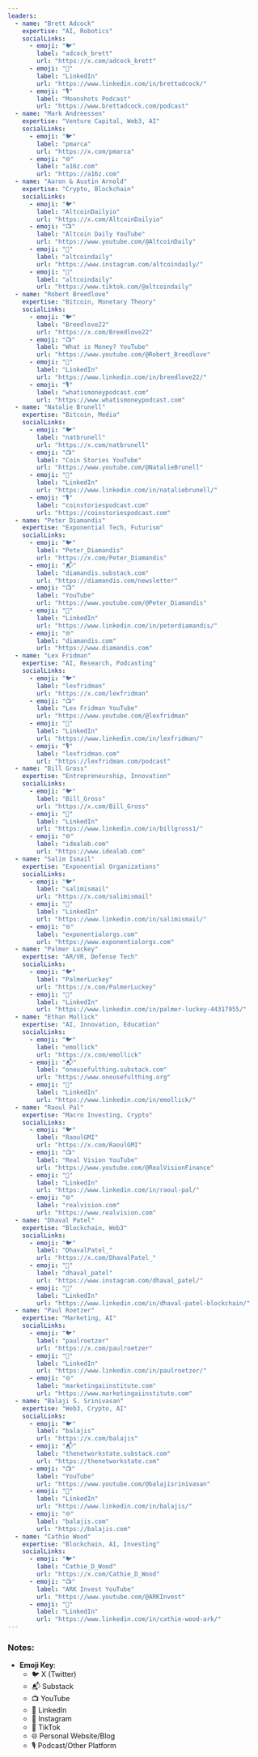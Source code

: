 ```yaml
---
leaders:
  - name: "Brett Adcock"
    expertise: "AI, Robotics"
    socialLinks:
      - emoji: "🐦"
        label: "adcock_brett"
        url: "https://x.com/adcock_brett"
      - emoji: "💼"
        label: "LinkedIn"
        url: "https://www.linkedin.com/in/brettadcock/"
      - emoji: "🎙️"
        label: "Moonshots Podcast"
        url: "https://www.brettadcock.com/podcast"
  - name: "Mark Andreessen"
    expertise: "Venture Capital, Web3, AI"
    socialLinks:
      - emoji: "🐦"
        label: "pmarca"
        url: "https://x.com/pmarca"
      - emoji: "🌐"
        label: "a16z.com"
        url: "https://a16z.com"
  - name: "Aaron & Austin Arnold"
    expertise: "Crypto, Blockchain"
    socialLinks:
      - emoji: "🐦"
        label: "AltcoinDailyio"
        url: "https://x.com/AltcoinDailyio"
      - emoji: "📺"
        label: "Altcoin Daily YouTube"
        url: "https://www.youtube.com/@AltcoinDaily"
      - emoji: "📸"
        label: "altcoindaily"
        url: "https://www.instagram.com/altcoindaily/"
      - emoji: "🎵"
        label: "altcoindaily"
        url: "https://www.tiktok.com/@altcoindaily"
  - name: "Robert Breedlove"
    expertise: "Bitcoin, Monetary Theory"
    socialLinks:
      - emoji: "🐦"
        label: "Breedlove22"
        url: "https://x.com/Breedlove22"
      - emoji: "📺"
        label: "What is Money? YouTube"
        url: "https://www.youtube.com/@Robert_Breedlove"
      - emoji: "💼"
        label: "LinkedIn"
        url: "https://www.linkedin.com/in/breedlove22/"
      - emoji: "🎙️"
        label: "whatismoneypodcast.com"
        url: "https://www.whatismoneypodcast.com"
  - name: "Natalie Brunell"
    expertise: "Bitcoin, Media"
    socialLinks:
      - emoji: "🐦"
        label: "natbrunell"
        url: "https://x.com/natbrunell"
      - emoji: "📺"
        label: "Coin Stories YouTube"
        url: "https://www.youtube.com/@NatalieBrunell"
      - emoji: "💼"
        label: "LinkedIn"
        url: "https://www.linkedin.com/in/nataliebrunell/"
      - emoji: "🎙️"
        label: "coinstoriespodcast.com"
        url: "https://coinstoriespodcast.com"
  - name: "Peter Diamandis"
    expertise: "Exponential Tech, Futurism"
    socialLinks:
      - emoji: "🐦"
        label: "Peter_Diamandis"
        url: "https://x.com/Peter_Diamandis"
      - emoji: "📬"
        label: "diamandis.substack.com"
        url: "https://diamandis.com/newsletter"
      - emoji: "📺"
        label: "YouTube"
        url: "https://www.youtube.com/@Peter_Diamandis"
      - emoji: "💼"
        label: "LinkedIn"
        url: "https://www.linkedin.com/in/peterdiamandis/"
      - emoji: "🌐"
        label: "diamandis.com"
        url: "https://www.diamandis.com"
  - name: "Lex Fridman"
    expertise: "AI, Research, Podcasting"
    socialLinks:
      - emoji: "🐦"
        label: "lexfridman"
        url: "https://x.com/lexfridman"
      - emoji: "📺"
        label: "Lex Fridman YouTube"
        url: "https://www.youtube.com/@lexfridman"
      - emoji: "💼"
        label: "LinkedIn"
        url: "https://www.linkedin.com/in/lexfridman/"
      - emoji: "🎙️"
        label: "lexfridman.com"
        url: "https://lexfridman.com/podcast"
  - name: "Bill Gross"
    expertise: "Entrepreneurship, Innovation"
    socialLinks:
      - emoji: "🐦"
        label: "Bill_Gross"
        url: "https://x.com/Bill_Gross"
      - emoji: "💼"
        label: "LinkedIn"
        url: "https://www.linkedin.com/in/billgross1/"
      - emoji: "🌐"
        label: "idealab.com"
        url: "https://www.idealab.com"
  - name: "Salim Ismail"
    expertise: "Exponential Organizations"
    socialLinks:
      - emoji: "🐦"
        label: "salimismail"
        url: "https://x.com/salimismail"
      - emoji: "💼"
        label: "LinkedIn"
        url: "https://www.linkedin.com/in/salimismail/"
      - emoji: "🌐"
        label: "exponentialorgs.com"
        url: "https://www.exponentialorgs.com"
  - name: "Palmer Luckey"
    expertise: "AR/VR, Defense Tech"
    socialLinks:
      - emoji: "🐦"
        label: "PalmerLuckey"
        url: "https://x.com/PalmerLuckey"
      - emoji: "💼"
        label: "LinkedIn"
        url: "https://www.linkedin.com/in/palmer-luckey-44317955/"
  - name: "Ethan Mollick"
    expertise: "AI, Innovation, Education"
    socialLinks:
      - emoji: "🐦"
        label: "emollick"
        url: "https://x.com/emollick"
      - emoji: "📬"
        label: "oneusefulthing.substack.com"
        url: "https://www.oneusefulthing.org"
      - emoji: "💼"
        label: "LinkedIn"
        url: "https://www.linkedin.com/in/emollick/"
  - name: "Raoul Pal"
    expertise: "Macro Investing, Crypto"
    socialLinks:
      - emoji: "🐦"
        label: "RaoulGMI"
        url: "https://x.com/RaoulGMI"
      - emoji: "📺"
        label: "Real Vision YouTube"
        url: "https://www.youtube.com/@RealVisionFinance"
      - emoji: "💼"
        label: "LinkedIn"
        url: "https://www.linkedin.com/in/raoul-pal/"
      - emoji: "🌐"
        label: "realvision.com"
        url: "https://www.realvision.com"
  - name: "Dhaval Patel"
    expertise: "Blockchain, Web3"
    socialLinks:
      - emoji: "🐦"
        label: "DhavalPatel_"
        url: "https://x.com/DhavalPatel_"
      - emoji: "📸"
        label: "dhaval_patel"
        url: "https://www.instagram.com/dhaval_patel/"
      - emoji: "💼"
        label: "LinkedIn"
        url: "https://www.linkedin.com/in/dhaval-patel-blockchain/"
  - name: "Paul Roetzer"
    expertise: "Marketing, AI"
    socialLinks:
      - emoji: "🐦"
        label: "paulroetzer"
        url: "https://x.com/paulroetzer"
      - emoji: "💼"
        label: "LinkedIn"
        url: "https://www.linkedin.com/in/paulroetzer/"
      - emoji: "🌐"
        label: "marketingaiinstitute.com"
        url: "https://www.marketingaiinstitute.com"
  - name: "Balaji S. Srinivasan"
    expertise: "Web3, Crypto, AI"
    socialLinks:
      - emoji: "🐦"
        label: "balajis"
        url: "https://x.com/balajis"
      - emoji: "📬"
        label: "thenetworkstate.substack.com"
        url: "https://thenetworkstate.com"
      - emoji: "📺"
        label: "YouTube"
        url: "https://www.youtube.com/@balajisrinivasan"
      - emoji: "💼"
        label: "LinkedIn"
        url: "https://www.linkedin.com/in/balajis/"
      - emoji: "🌐"
        label: "balajis.com"
        url: "https://balajis.com"
  - name: "Cathie Wood"
    expertise: "Blockchain, AI, Investing"
    socialLinks:
      - emoji: "🐦"
        label: "Cathie_D_Wood"
        url: "https://x.com/Cathie_D_Wood"
      - emoji: "📺"
        label: "ARK Invest YouTube"
        url: "https://www.youtube.com/@ARKInvest"
      - emoji: "💼"
        label: "LinkedIn"
        url: "https://www.linkedin.com/in/cathie-wood-ark/"
---
```


### Notes:
- **Emoji Key**:
  - 🐦 X (Twitter)
  - 📬 Substack
  - 📺 YouTube
  - 💼 LinkedIn
  - 📸 Instagram
  - 🎵 TikTok
  - 🌐 Personal Website/Blog
  - 🎙️ Podcast/Other Platform
